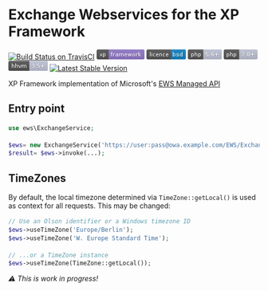 Exchange Webservices for the XP Framework
=========================================

[![Build Status on TravisCI](https://secure.travis-ci.org/xp-forge/ews.svg)](http://travis-ci.org/xp-forge/ews)
[![XP Framework Module](https://raw.githubusercontent.com/xp-framework/web/master/static/xp-framework-badge.png)](https://github.com/xp-framework/core)
[![BSD Licence](https://raw.githubusercontent.com/xp-framework/web/master/static/licence-bsd.png)](https://github.com/xp-framework/core/blob/master/LICENCE.md)
[![Required PHP 5.6+](https://raw.githubusercontent.com/xp-framework/web/master/static/php-5_6plus.png)](http://php.net/)
[![Supports PHP 7.0+](https://raw.githubusercontent.com/xp-framework/web/master/static/php-7_0plus.png)](http://php.net/)
[![Supports HHVM 3.5+](https://raw.githubusercontent.com/xp-framework/web/master/static/hhvm-3_5plus.png)](http://hhvm.com/)
[![Latest Stable Version](https://poser.pugx.org/xp-forge/ews/version.png)](https://packagist.org/packages/xp-forge/ews)

XP Framework implementation of Microsoft's [EWS Managed API](https://msdn.microsoft.com/en-us/library/office/dn567668%28v=exchg.150%29.aspx)

Entry point
-----------

```php
use ews\ExchangeService;

$ews= new ExchangeService('https://user:pass@owa.example.com/EWS/Exchange.asmx');
$result= $ews->invoke(...);
```

TimeZones
---------

By default, the local timezone determined via `TimeZone::getLocal()` is used as context for all requests. This may be changed:

```php
// Use an Olson identifier or a Windows timezone ID
$ews->useTimeZone('Europe/Berlin');
$ews->useTimeZone('W. Europe Standard Time');

// ...or a TimeZone instance
$ews->useTimeZone(TimeZone::getLocal());
```

*:warning: This is work in progress!*